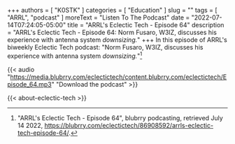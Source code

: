 +++
authors = [ "K0STK" ]
categories = [ "Education" ]
slug = ""
tags = [ "ARRL", "podcast" ]
moreText = "Listen To The Podcast"
date = "2022-07-14T07:24:05-05:00"
title = "ARRL's Eclectic Tech - Episode 64"
description = "ARRL's Eclectic Tech - Episode 64: Norm Fusaro, W3IZ, discusses his experience with antenna system *downsizing.*"
+++
In this episode of ARRL's biweekly Eclectic Tech podcast: "Norm Fusaro, W3IZ, discusses his experience with antenna system *downsizing.*"[^1]

[^1]: "ARRL's Eclectic Tech - Episode 64", blubrry podcasting, retrieved July 14 2022, https://blubrry.com/eclectictech/86908592/arrls-eclectic-tech-episode-64/.

<!--more-->

{{< audio "https://media.blubrry.com/eclectictech/content.blubrry.com/eclectictech/Episode_64.mp3" "Download the podcast" >}}

{{< about-eclectic-tech >}}
